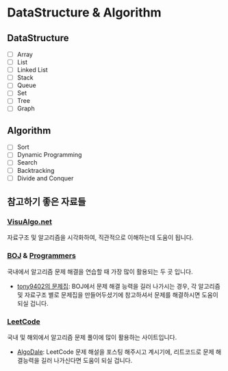 # DataStructure & Algorithm

## DataStructure

- [ ] Array
- [ ] List
- [ ] Linked List
- [ ] Stack
- [ ] Queue
- [ ] Set
- [ ] Tree
- [ ] Graph

## Algorithm

- [ ] Sort
- [ ] Dynamic Programming
- [ ] Search
- [ ] Backtracking
- [ ] Divide and Conquer

## 참고하기 좋은 자료들

### [VisuAlgo.net](https://visualgo.net/en)

자료구조 및 알고리즘을 시각화하여, 직관적으로 이해하는데 도움이 됩니다.

### [BOJ](https://www.acmicpc.net/problemset) & [Programmers](https://school.programmers.co.kr/learn/challenges)

국내에서 알고리즘 문제 해결을 연습할 때 가장 많이 활용되는 두 곳 입니다.

- [tony9402의 문제집](https://github.com/tony9402/baekjoon): BOJ에서 문제 해결 능력을 길러 나가시는 경우, 각 알고리즘 및 자료구조 별로 문제집을 만들어두셨기에 참고하셔서 문제를 해결하시면 도움이 되실 겁니다.

### [LeetCode](https://leetcode.com/problemset/all/)

국내 및 해외에서 알고리즘 문제 풀이에 많이 활용하는 사이트입니다.

- [AlgoDale](https://www.algodale.com/): LeetCode 문제 해설을 포스팅 해주시고 계시기에, 리트코드로 문제 해결능력을 길러 나가신다면 도움이 되실 겁니다.
